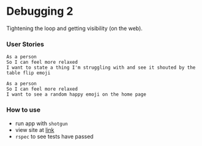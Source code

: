 # Debugging 2

Tightening the loop and getting visibility (on the web).

### User Stories

```
As a person
So I can feel more relaxed
I want to state a thing I'm struggling with and see it shouted by the table flip emoji
```

```
As a person
So I can feel more relaxed
I want to see a random happy emoji on the home page
```
### How to use

- run app with ```shotgun```
- view site at [link](http:/localhost:9393)
- ```rspec``` to see tests have passed
